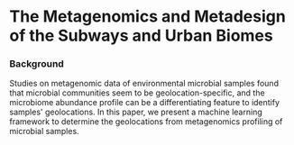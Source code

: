 # The Metagenomics and Metadesign of the Subways and Urban Biomes

### Background
Studies on metagenomic data of environmental microbial samples found that microbial communities seem to be geolocation-specific, and the microbiome abundance profile can be a differentiating feature to identify samples' geolocations. 
In this paper, we present a machine learning framework to determine the geolocations from metagenomics profiling of microbial samples.

